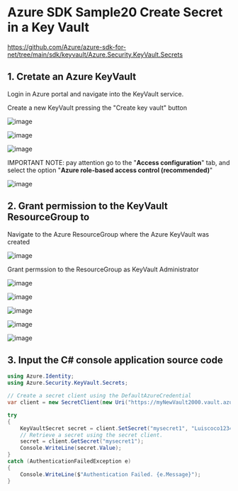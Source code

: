 # Azure SDK  Sample20 Create Secret in a Key Vault

https://github.com/Azure/azure-sdk-for-net/tree/main/sdk/keyvault/Azure.Security.KeyVault.Secrets

## 1. Cretate an Azure KeyVault

Login in Azure portal and navigate into the KeyVault service.

Create a new KeyVault pressing the "Create key vault" button

![image](https://github.com/luiscoco/Azure_SDK_Sample20_Create_Secret_in_a_Key_Vault/assets/32194879/91601346-b558-47e4-8c42-0c2c2a8497f5)

![image](https://github.com/luiscoco/Azure_SDK_Sample20_Create_Secret_in_a_Key_Vault/assets/32194879/610e487c-1005-42d2-b1ea-5798844db865)

![image](https://github.com/luiscoco/Azure_SDK_Sample20_Create_Secret_in_a_Key_Vault/assets/32194879/11e0ae4e-8f97-4476-b39a-b8f689967764)

IMPORTANT NOTE: pay attention go to the "**Access configuration**" tab, and select the option "**Azure role-based access control (recommended)**"

![image](https://github.com/luiscoco/Azure_SDK_Sample20_Create_Secret_in_a_Key_Vault/assets/32194879/1a05e5c1-3e66-4cdc-8e85-9cc5a1bae0aa)

## 2. Grant permission to the KeyVault ResourceGroup to 

Navigate to the Azure ResourceGroup where the Azure KeyVault was created

![image](https://github.com/luiscoco/Azure_SDK_Sample20_Create_Secret_in_a_Key_Vault/assets/32194879/e75c266a-3f4b-4fcf-971c-342c41e891f8)

Grant permssion to the ResourceGroup as KeyVault Administrator 

![image](https://github.com/luiscoco/Azure_SDK_Sample20_Create_Secret_in_a_Key_Vault/assets/32194879/20cc896e-6cb9-494e-b857-fd7a8fe42c11)

![image](https://github.com/luiscoco/Azure_SDK_Sample20_Create_Secret_in_a_Key_Vault/assets/32194879/5160a99a-5a00-45b1-b06e-afe700e5372a)

![image](https://github.com/luiscoco/Azure_SDK_Sample20_Create_Secret_in_a_Key_Vault/assets/32194879/1eb08593-23ae-43db-9c31-24d0f5632195)

![image](https://github.com/luiscoco/Azure_SDK_Sample20_Create_Secret_in_a_Key_Vault/assets/32194879/a146bda0-501f-4c34-a2a8-f255a269528f)

![image](https://github.com/luiscoco/Azure_SDK_Sample20_Create_Secret_in_a_Key_Vault/assets/32194879/4e097128-f331-46e7-b60f-582dae2867f7)

## 3. Input the C# console application source code

```csharp
using Azure.Identity;
using Azure.Security.KeyVault.Secrets;

// Create a secret client using the DefaultAzureCredential
var client = new SecretClient(new Uri("https://myNewVault2000.vault.azure.net/"), new DefaultAzureCredential());

try
{
    KeyVaultSecret secret = client.SetSecret("mysecret1", "Luiscoco123456789");
    // Retrieve a secret using the secret client.
    secret = client.GetSecret("mysecret1");
    Console.WriteLine(secret.Value);
}
catch (AuthenticationFailedException e)
{
    Console.WriteLine($"Authentication Failed. {e.Message}");
}
```


